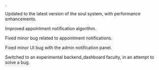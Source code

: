 .

Updated to the latest version of the soul system, with performance enhancements.

Improved appointment notification algorithm.

Fixed minor bug related to appointment notifications.

Fixed minor UI bug with the admin notification panel.

Switched to an experimental backend_dashboard faculty, in an attempt to solve a bug.